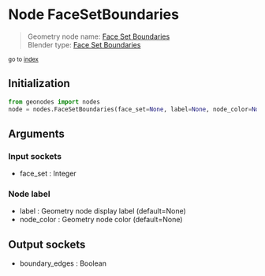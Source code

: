 
# Node FaceSetBoundaries

> Geometry node name: [Face Set Boundaries](https://docs.blender.org/manual/en/latest/modeling/geometry_nodes/mesh/face_set_boundaries.html)<br>
  Blender type: [Face Set Boundaries](https://docs.blender.org/api/current/bpy.types.GeometryNodeMeshFaceSetBoundaries.html)
  
<sub>go to [index](index.md)</sub>

## Initialization

```python
from geonodes import nodes
node = nodes.FaceSetBoundaries(face_set=None, label=None, node_color=None)
```



## Arguments


### Input sockets

- face_set : Integer

### Node label

- label : Geometry node display label (default=None)
- node_color : Geometry node color (default=None)

## Output sockets

- boundary_edges : Boolean

